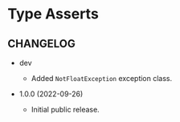# Type Asserts #

## CHANGELOG ##

* dev
  * Added `NotFloatException` exception class.

* 1.0.0 (2022-09-26)
  * Initial public release.
